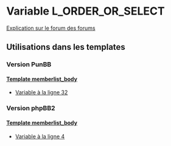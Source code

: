 # Variable L_ORDER_OR_SELECT
[Explication sur le forum des forums](http://forum.forumactif.com/t294113-listing-des-variables#L_ORDER_OR_SELECT)
## Utilisations dans les templates
### Version PunBB
#### [Template memberlist_body](punbb/memberlist_body.md)
* [Variable à la ligne 32](../punbb/memberlist_body.tpl#L32)
### Version phpBB2
#### [Template memberlist_body](subsilver/memberlist_body.md)
* [Variable à la ligne 4](../subsilver/memberlist_body.tpl#L4)